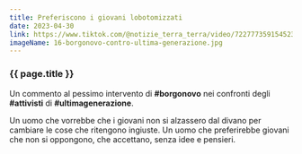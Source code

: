 ```yaml
---
title: Preferiscono i giovani lobotomizzati
date: 2023-04-30
link: https://www.tiktok.com/@notizie_terra_terra/video/7227773591545236762
imageName: 16-borgonovo-contro-ultima-generazione.jpg
---
```


### {{ page.title }}

Un commento al pessimo intervento di **#borgonovo** nei confronti degli **#attivisti** di **#ultimagenerazione**.

Un uomo che vorrebbe che i giovani non si alzassero dal divano per cambiare le cose che ritengono ingiuste. Un uomo che preferirebbe giovani che non si oppongono, che accettano, senza idee e pensieri.